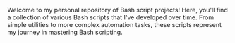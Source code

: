 Welcome to my personal repository of Bash script projects! Here, you'll find a collection of various Bash scripts that I've developed over time. From simple utilities to more complex automation tasks, these scripts represent my journey in mastering Bash scripting.
